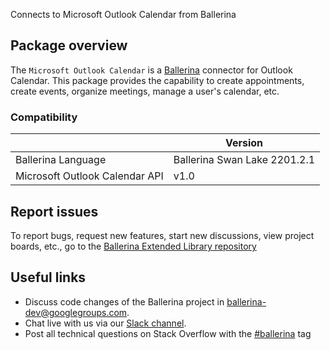 Connects to Microsoft Outlook Calendar from Ballerina

## Package overview
The `Microsoft Outlook Calendar` is a [Ballerina](https://ballerina.io/) connector for Outlook Calendar.
This package provides the capability to create appointments, create events, organize meetings, manage a user's calendar, etc.

### Compatibility
|                                 | Version                         |
|---------------------------------|---------------------------------|
| Ballerina Language              | Ballerina Swan Lake 2201.2.1    |
| Microsoft Outlook Calendar API  | v1.0                            |


## Report issues
To report bugs, request new features, start new discussions, view project boards, etc., go to the [Ballerina Extended Library repository](https://github.com/ballerina-platform/ballerina-extended-library)

## Useful links
- Discuss code changes of the Ballerina project in [ballerina-dev@googlegroups.com](mailto:ballerina-dev@googlegroups.com).
- Chat live with us via our [Slack channel](https://ballerina.io/community/slack/).
- Post all technical questions on Stack Overflow with the [#ballerina](https://stackoverflow.com/questions/tagged/ballerina) tag